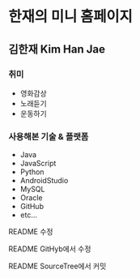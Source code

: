 # 한재의 미니 홈페이지

## 김한재 Kim Han Jae

### 취미
* 영화감상
* 노래듣기
* 운동하기

### 사용해본 기술 & 플랫폼
* Java
* JavaScript
* Python
* AndroidStudio
* MySQL
* Oracle
* GitHub
* etc...

README 수정

README GitHyb에서 수정

README SourceTree에서 커밋
